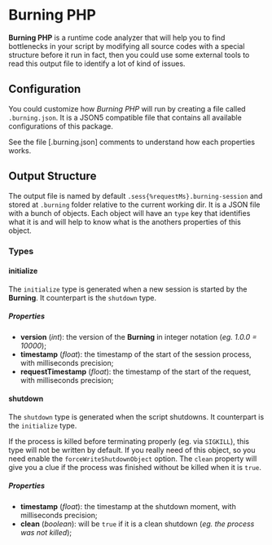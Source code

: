 # Burning PHP  

**Burning PHP** is a runtime code analyzer that will help you to find bottlenecks in your script by modifying all source codes with a special structure before it run in fact, then you could use some external tools to read this output file to identify a lot of kind of issues.

## Configuration

You could customize how *Burning PHP* will run by creating a file called `.burning.json`. It is a JSON5 compatible file that contains all available configurations of this package.

See the file [.burning.json] comments to understand how each properties works.

## Output Structure  

The output file is named by default `.sess{%requestMs}.burning-session` and stored at `.burning` folder relative to the current working dir. It is a JSON file with a bunch of objects. Each object will have an `type` key that identifies what it is and will help to know what is the anothers properties of this object.  

### Types  

#### initialize

The `initialize` type is generated when a new session is started by the **Burning**. It counterpart is the `shutdown` type.

##### Properties

* **version** (*int*): the version of the **Burning** in integer notation (*eg. 1.0.0 = 10000*);
* **timestamp** (*float*): the timestamp of the start of the session process, with milliseconds precision;
* **requestTimestamp** (*float*): the timestamp of the start of the request, with milliseconds precision;

#### shutdown

The `shutdown` type is generated when the script shutdowns. It counterpart is the `initialize` type.

If the process is killed before terminating properly (eg. via `SIGKILL`), this type will not be written by default. If you really need of this object, so you need enable the `forceWriteShutdownObject` option. The `clean` property will give you a clue if the process was finished without be killed when it is `true`.

##### Properties

* **timestamp** (*float*): the timestamp at the shutdown moment, with milliseconds precision;
* **clean** (*boolean*): will be `true` if it is a clean shutdown (*eg. the process was not killed*);

